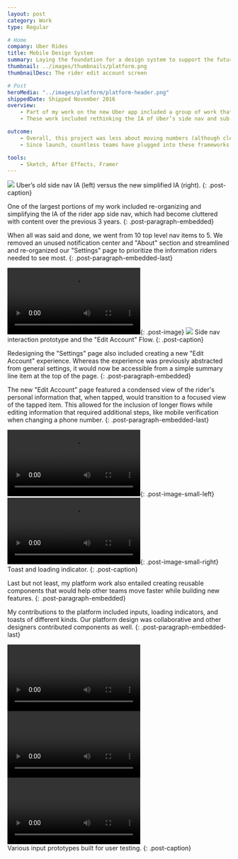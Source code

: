```yaml
---
layout: post
category: Work
type: Regular

# Home
company: Uber Rides
title: Mobile Design System
summary: Laying the foundation for a design system to support the future of the Uber rider app.
thumbnail: ../images/thumbnails/platform.png
thumbnailDesc: The rider edit account screen

# Post
heroMedia: "../images/platform/platform-header.png"
shippedDate: Shipped November 2016
overview:
    - Part of my work on the new Uber app included a group of work that can be categorized as platform design.
    - These work included rethinking the IA of Uber’s side nav and sub-items, designing the "Settings" and "Edit Account" experiences, and designing granular system components like inputs and loading indicators.

outcome:
    - Overall, this project was less about moving numbers (although clearer IA definitely increases usability) and more about setting up teams across the organization to move faster while creating features in the new app.
    - Since launch, countless teams have plugged into these frameworks and utilized these components while developing new features.

tools:
    - Sketch, After Effects, Framer
---
```



<img src="../images/platform/ia-1.png" data-src="../images/platform/ia-1.png" class="post-image">
Uber’s old side nav IA (left) versus the new simplified IA (right).
{: .post-caption}

One of the largest portions of my work included re-organizing and simplifying the IA of the rider app side nav, which had become cluttered with content over the previous 3 years.
{: .post-paragraph-embedded}

When all was said and done, we went from 10 top level nav items to 5. We removed an unused notification center and "About" section and streamlined and re-organized our "Settings" page to prioritize the information riders needed to see most.
{: .post-paragraph-embedded-last}

<video src="../images/platform/side-nav.mp4" autoplay loop></video>{: .post-image}
<img src="../images/platform/flow-1.png" data-src="../images/platform/flow-1.png" class="post-image">
Side nav interaction prototype and the "Edit Account" Flow.
{: .post-caption}

Redesigning the "Settings" page also included creating a new "Edit Account" experience. Whereas the experience was previously abstracted from general settings, it would now be accessible from a simple summary line item at the top of the page.
{: .post-paragraph-embedded}

The new "Edit Account" page featured a condensed view of the rider's personal information that, when tapped, would transition to a focused view of the tapped item. This allowed for the inclusion of longer flows while editing information that required additional steps, like mobile verification when changing a phone number.
{: .post-paragraph-embedded-last}

<video src="../images/platform/toast.mp4" autoplay loop></video>{: .post-image-small-left}
<video src="../images/platform/spinner.mp4" autoplay loop></video>{: .post-image-small-right}
Toast and loading indicator.
{: .post-caption}

Last but not least, my platform work also entailed creating reusable components that would help other teams move faster while building new features.
{: .post-paragraph-embedded}

My contributions to the platform included inputs, loading indicators, and toasts of different kinds. Our platform design was collaborative and other designers contributed components as well.
{: .post-paragraph-embedded-last}

<div class="visuals-triptych">
    <video src="../images/platform/input-1.mp4" autoplay loop></video>
    <video src="../images/platform/input-2.mp4" autoplay loop></video>
    <video src="../images/platform/input-3.mp4" autoplay loop></video>
</div>
Various input prototypes built for user testing.
{: .post-caption}
